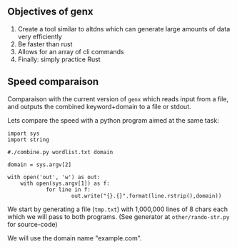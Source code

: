 ## Objectives of genx

1. Create a tool similar to altdns which can generate large amounts of data very efficiently
2. Be faster than rust
3. Allows for an array of cli commands
4. Finally: simply practice Rust


## Speed comparaison

Comparaison with the current version of `genx` which reads input from a file, and outputs the combined keyword+domain to a file or stdout.

Lets compare the speed with a python program aimed at the same task:
```
import sys
import string

#./combine.py wordlist.txt domain

domain = sys.argv[2]

with open('out', 'w') as out:
    with open(sys.argv[1]) as f:
            for line in f:
                    out.write("{}.{}".format(line.rstrip(),domain))
```

We start by generating a file (`tmp.txt`) with 1,000,000 lines of 8 chars each which we will pass to both programs. (See generator at `other/rando-str.py` for source-code)

We will use the domain name "example.com".



